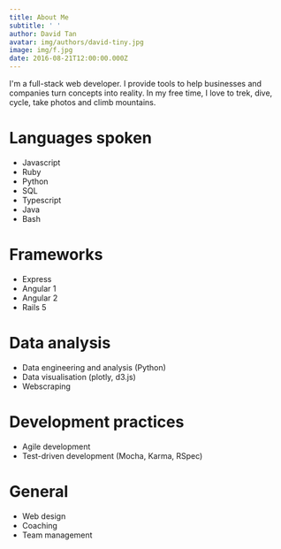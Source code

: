 ```yaml
---
title: About Me
subtitle: ' '
author: David Tan
avatar: img/authors/david-tiny.jpg
image: img/f.jpg
date: 2016-08-21T12:00:00.000Z
---
```


I'm a full-stack web developer. I provide tools to help businesses and companies turn concepts into reality. In my free time, I love to trek, dive, cycle, take photos and climb mountains.

# Languages spoken

- Javascript
- Ruby
- Python
- SQL
- Typescript
- Java
- Bash

# Frameworks

- Express
- Angular 1
- Angular 2
- Rails 5

# Data analysis

- Data engineering and analysis (Python)
- Data visualisation (plotly, d3.js)
- Webscraping

# Development practices

- Agile development
- Test-driven development (Mocha, Karma, RSpec)

# General

- Web design
- Coaching
- Team management
